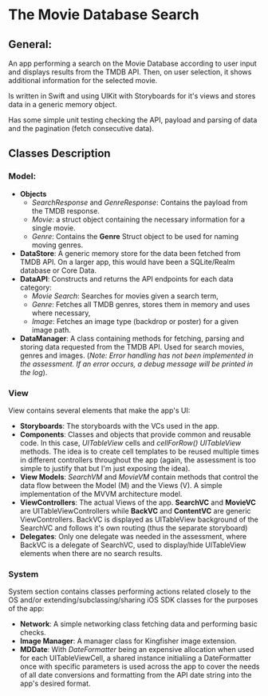 # The Movie Database Search

## General:

An app performing a search on the Movie Database according to user input and displays results from the TMDB API. Then, on user selection, it shows additional information for the selected movie.

Is written in Swift and using UIKit with Storyboards for it's views and stores data in a generic memory object.

Has some simple unit testing checking the API, payload and parsing of data and the pagination (fetch consecutive data).


## Classes Description

### Model:

* **Objects**
  * *SearchResponse* and *GenreResponse*: Contains the payload from the TMDB response.
  * *Movie*: a struct object containing the necessary information for a single movie.
  * *Genre*: Contains the **Genre** Struct object to be used for naming moving genres.
* **DataStore**: A generic memory store for the data been fetched from TMDB API. On a larger app, this would have been a SQLite/Realm database or Core Data.
* **DataAPI**: Constructs and returns the API endpoints for each data category:
  * *Movie Search*: Searches for movies given a search term,
  * *Genre*: Fetches all TMDB genres, stores them in memory and uses where necessary,
  * *Image*: Fetches an image type (backdrop or poster) for a given image path.
* **DataManager**: A class containing methods for fetching, parsing and storing data requested from the TMDB API. Used for search movies, genres and images. (*Note: Error handling has not been implemented in the assessment. If an error occurs, a debug message will be printed in the log*).

### View

View contains several elements that make the app's UI:

* **Storyboards**: The storyboards with the VCs used in the app.
* **Components**: Classes and objects that provide common and reusable code. In this case, *UITableView* cells and *cellForRow() UITableView* methods. The idea is to create cell templates to be reused multiple times in different controllers throughout the app (again, the assessment is too simple to justify that but I'm just exposing the idea).
* **View Models**: *SearchVM* and *MovieVM* contain methods that control the data flow between the Model (M) and the Views (V). A simple implementation of the MVVM architecture model.
* **ViewControllers**: The actual Views of the app. **SearchVC** and **MovieVC** are UITableViewControllers while **BackVC** and **ContentVC** are generic ViewControllers. BackVC is displayed as UITableView background of the SearchVC and follows it's own routing (thus the separate storyboard)
* **Delegates**: Only one delegate was needed in the assessment, where BackVC is a delegate of SearchVC, used to display/hide UITableView elements when there are no search results.

### System

System section contains classes performing actions related closely to the OS and/or extending/subclassing/sharing iOS SDK classes for the purposes of the app:

* **Network**: A simple networking class fetching data and performing basic checks.
* **Image Manager**: A manager class for Kingfisher image extension. 
* **MDDate**: With *DateFormatter* being an expensive allocation when used for each UITableViewCell, a shared instance initialiing a DateFormatter once with specific parameters is used across the app to cover the needs of all date conversions and formatting from the API date string into the app's desired format.
